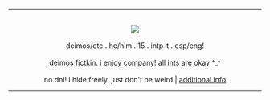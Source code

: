 <hr>
<p align="center">
  <br><img src="https://media.discordapp.net/attachments/998826438411161610/1199382968670638122/20240123_085841.png?ex=65c2576f&is=65afe26f&hm=ecc41e361db4dcb4469fb1a99b7ffbdb346766d02792d36355c9026ab8755a67&=&format=webp&quality=lossless&width=528&height=480"></br>
  <br>deimos/etc . he/him . 15 . intp-t . esp/eng!</br>
  <br><a href="https://madnesscombat.fandom.com/wiki/Deimos">deimos</a> fictkin. i enjoy company!
  all ints are okay ^_^</br>
  <br>no dni! i hide freely, just don't be weird | <a href="https://sntry.cc/-deimos">additional info</a></br>
</p>
<hr>
